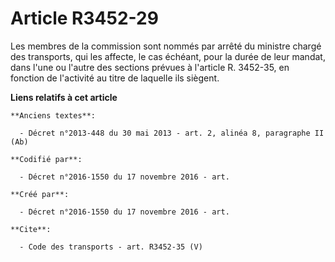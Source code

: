 # Article R3452-29

Les membres de la commission sont nommés par arrêté du ministre chargé des transports, qui les affecte, le cas échéant, pour
la durée de leur mandat, dans l'une ou l'autre des sections prévues à l'article R. 3452-35, en fonction de l'activité au
titre de laquelle ils siègent.

**Liens relatifs à cet article**

	**Anciens textes**:

	  - Décret n°2013-448 du 30 mai 2013 - art. 2, alinéa 8, paragraphe II  (Ab)

	**Codifié par**:

	  - Décret n°2016-1550 du 17 novembre 2016 - art.

	**Créé par**:

	  - Décret n°2016-1550 du 17 novembre 2016 - art.

	**Cite**:

	  - Code des transports - art. R3452-35 (V)
